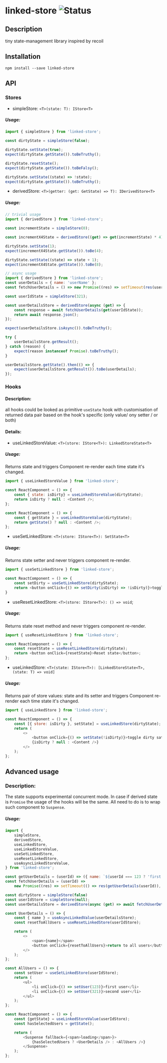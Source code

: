 # linked-store ![Status](https://travis-ci.org/eLeontev/linked-store.svg?branch=master)

## Description

tiny state-management library inspired by recoil

## Installation
```shell script
npm install --save linked-store
``` 

## API

### Stores

-   simpleStore: `<T>(state: T): IStore<T>`

##### Usage:

```javascript
import { simpleStore } from 'linked-store';

const dirtyState = simpleStore(false);

dirtyState.setState(true);
expect(dirtyState.getState()).toBeTruthy();

dirtyState.resetState();
expect(dirtyState.getState()).toBeFalsy();

dirtyState.setState((state) => !state);
expect(dirtyState.getState()).toBeTruthy();
```

-   derivedStore: `<T>(getter: (get: GetState) => T): IDerivedStore<T>`

##### Usage:

```javascript
// trivial usage
import { derivedStore } from 'linked-store';

const incrementState = simpleStore(0);

const incrementX4State = derivedStore((get) => get(incrementState) * 4);

dirtyState.setState(1);
expect(incrementX4State.getState()).toBe(4);

dirtyState.setState((state) => state + 1);
expect(incrementX4State.getState()).toBe(8);
```

```javascript
// async usage
import { derivedStore } from 'linked-store';
const userDetails = { name: 'userName' };
const fetchUserDetails = () => new Promise((res) => setTimeout(res(userDetails)));

const userIdState = simpleStore(321);

const userDetailsStore = derivedStore(async (get) => {
    const response = await fetchUserDetails(get(userIdState));
    return await response.json();
});

expect(userDetailsStore.isAsync()).toBeTruthy();

try {
    userDetailsStore.getResult();
} catch (reason) {
    expect(reason instanceof Promise).toBeTruthy();
}

userDetailsStore.getState().then(() => {
    expect(userDetailsStore.getResult()).toBe(userDetails);
});
```

### Hooks

#### Description:

all hooks could be looked as primitive `useState` hook with customisation of returned data pair based on the hook's specific (only value/ ony setter / or both)

#### Details:

-   useLinkedStoreValue: `<T>(store: IStore<T>): LinkedStoreState<T>`

##### Usage:

Returns state and triggers Component re-render each time state it's changed.

```javascript
import { useLinkedStoreValue } from 'linked-store';

const ReactComponent = () => {
    const { state: isDirty} = useLinkedStoreValue(dirtyState);
    return isDirty ? null : <Content />;
};

const ReactComponent = () => {
    const { getState } = useLinkedStoreValue(dirtyState);
    return getState() ? null : <Content />;
};
```

-   useSetLinkedStore: `<T>(store: IStore<T>): SetState<T>`

##### Usage:

Returns state setter and never triggers component re-render.

```javascript
import { useSetLinkedStore } from 'linked-store';

const ReactComponent = () => {
    const setDirty = useSetLinkedStore(dirtyState);
    return <button onClick={() => setDirty(isDirty) => !isDirty)}>toggle dirty status</button>;
}
```

-   useResetLinkedStore: `<T>(store: IStore<T>): () => void`;

##### Usage:

Returns state reset method and never triggers component re-render.

```javascript
import { useResetLinkedStore } from 'linked-store';

const ReactComponent = () => {
    const resetState = useResetLinkedStore(dirtyState);
    return <button onClick={resetState}>Reset state</button>;
};
```

-   useLinkedStore: `<T>(state: IStore<T>): [LinkedStoreState<T>, (state: T) => void]`

##### Usage:

Returns pair of store values: state and its setter and triggers Component re-render each time state it's changed.

```javascript
import { useLinkedStore } from 'linked-store';

const ReactComponent = () => {
    const [{ store: isDirty }, setState] = useLinkedStore(dirtyState);
    return (
        <>
            <button onClick={() => setState(!isDirty)}>toggle dirty sate</button>
            {isDirty ? null : <Content />}
        </>
    );
};
```

## Advanced usage

### Description:

The state supports experimental concurrent mode.
In case if derived state is `Promise` the usage of the hooks will be the same. All need to do is to wrap such component to `Suspense`.

##### Usage:

```javascript
import {
    simpleStore,
    derivedStore,
    useLinkedStore,
    useLinkedStoreValue,
    useSetLinkedStore,
    useResetLinkedStore,
    useAsyncLinkedStoreValue,
} from 'linked-store';

const getUserDetails = (userId) => ({ name: `${userId === 123 ? 'first' : 'second'} user name` });
const fetchUserDetails = (userId) =>
    new Promise((res) => setTimeout(() => res(getUserDetails(userId)), 1000));

const dirtyStore = simpleStore(false)
const userIdStore = simpleStore(null);
const userDetailsStore = derivedStore(async (get) => await fetchUserDetails(get(userIdStore)));

const UserDetails = () => {
    const { name } = useAsyncLinkedValue(userDetailsStore);
    const resetToAllUsers = useResetLinkedStore(userIdStore);

    return (
        <>
            <span>{name}</span>
            <button onClick={resetToAllUsers}>return to all users</button>
        </>
    );
};

const AllUsers = () => {
    const setUser = useSetLinkedStore(userIdStore);
    return (
        <ul>
            <li onClick={() => setUser(123)}>first user</li>
            <li onClick={() => setUser(321)}>second user</li>
        </ul>
    );
};

const ReactComponent = () => {
    const {getState} = useLinkedStoreValue(userIdStore);
    const hasSelectedUsers = getState();

    return (
        <Suspense fallback={<span>loading</span>}>
            {hasSelectedUsers ? <UserDetails /> : <AllUsers />}
        </Suspense>
    );
};
```
